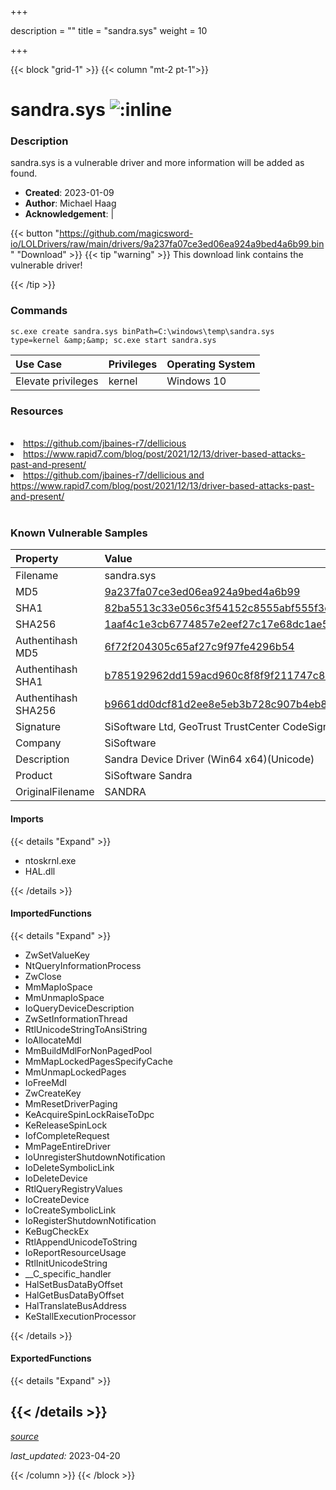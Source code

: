 +++

description = ""
title = "sandra.sys"
weight = 10

+++


{{< block "grid-1" >}}
{{< column "mt-2 pt-1">}}


# sandra.sys ![:inline](/images/twitter_verified.png) 


### Description

sandra.sys is a vulnerable driver and more information will be added as found.

- **Created**: 2023-01-09
- **Author**: Michael Haag
- **Acknowledgement**:  | [](https://twitter.com/)

{{< button "https://github.com/magicsword-io/LOLDrivers/raw/main/drivers/9a237fa07ce3ed06ea924a9bed4a6b99.bin" "Download" >}}
{{< tip "warning" >}}
This download link contains the vulnerable driver!

{{< /tip >}}

### Commands

```
sc.exe create sandra.sys binPath=C:\windows\temp\sandra.sys type=kernel &amp;&amp; sc.exe start sandra.sys
```

| Use Case | Privileges | Operating System | 
|:---- | ---- | ---- |
| Elevate privileges | kernel | Windows 10 |

### Resources
<br>
<li><a href=" https://github.com/jbaines-r7/dellicious"> https://github.com/jbaines-r7/dellicious</a></li>
<li><a href=" https://www.rapid7.com/blog/post/2021/12/13/driver-based-attacks-past-and-present/"> https://www.rapid7.com/blog/post/2021/12/13/driver-based-attacks-past-and-present/</a></li>
<li><a href="https://github.com/jbaines-r7/dellicious and https://www.rapid7.com/blog/post/2021/12/13/driver-based-attacks-past-and-present/">https://github.com/jbaines-r7/dellicious and https://www.rapid7.com/blog/post/2021/12/13/driver-based-attacks-past-and-present/</a></li>
<br>

### Known Vulnerable Samples

| Property           | Value |
|:-------------------|:------|
| Filename           | sandra.sys |
| MD5                | [9a237fa07ce3ed06ea924a9bed4a6b99](https://www.virustotal.com/gui/file/9a237fa07ce3ed06ea924a9bed4a6b99) |
| SHA1               | [82ba5513c33e056c3f54152c8555abf555f3e745](https://www.virustotal.com/gui/file/82ba5513c33e056c3f54152c8555abf555f3e745) |
| SHA256             | [1aaf4c1e3cb6774857e2eef27c17e68dc1ae577112e4769665f516c2e8c4e27b](https://www.virustotal.com/gui/file/1aaf4c1e3cb6774857e2eef27c17e68dc1ae577112e4769665f516c2e8c4e27b) |
| Authentihash MD5   | [6f72f204305c65af27c9f97fe4296b54](https://www.virustotal.com/gui/search/authentihash%253A6f72f204305c65af27c9f97fe4296b54) |
| Authentihash SHA1  | [b785192962dd159acd960c8f8f9f211747c83610](https://www.virustotal.com/gui/search/authentihash%253Ab785192962dd159acd960c8f8f9f211747c83610) |
| Authentihash SHA256| [b9661dd0dcf81d2ee8e5eb3b728c907b4eb861806971051ad772f7fe4d09eb6a](https://www.virustotal.com/gui/search/authentihash%253Ab9661dd0dcf81d2ee8e5eb3b728c907b4eb861806971051ad772f7fe4d09eb6a) |
| Signature         | SiSoftware Ltd, GeoTrust TrustCenter CodeSigning CA I, GeoTrust   |
| Company           | SiSoftware |
| Description       | Sandra Device Driver (Win64 x64)(Unicode) |
| Product           | SiSoftware Sandra |
| OriginalFilename  | SANDRA |


#### Imports
{{< details "Expand" >}}
* ntoskrnl.exe
* HAL.dll

{{< /details >}}
#### ImportedFunctions
{{< details "Expand" >}}
* ZwSetValueKey
* NtQueryInformationProcess
* ZwClose
* MmMapIoSpace
* MmUnmapIoSpace
* IoQueryDeviceDescription
* ZwSetInformationThread
* RtlUnicodeStringToAnsiString
* IoAllocateMdl
* MmBuildMdlForNonPagedPool
* MmMapLockedPagesSpecifyCache
* MmUnmapLockedPages
* IoFreeMdl
* ZwCreateKey
* MmResetDriverPaging
* KeAcquireSpinLockRaiseToDpc
* KeReleaseSpinLock
* IofCompleteRequest
* MmPageEntireDriver
* IoUnregisterShutdownNotification
* IoDeleteSymbolicLink
* IoDeleteDevice
* RtlQueryRegistryValues
* IoCreateDevice
* IoCreateSymbolicLink
* IoRegisterShutdownNotification
* KeBugCheckEx
* RtlAppendUnicodeToString
* IoReportResourceUsage
* RtlInitUnicodeString
* __C_specific_handler
* HalSetBusDataByOffset
* HalGetBusDataByOffset
* HalTranslateBusAddress
* KeStallExecutionProcessor

{{< /details >}}
#### ExportedFunctions
{{< details "Expand" >}}

{{< /details >}}
-----



[*source*](https://github.com/magicsword-io/LOLDrivers/tree/main/yaml/sandra.yaml)

*last_updated:* 2023-04-20








{{< /column >}}
{{< /block >}}
